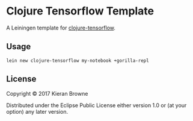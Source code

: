 # Clojure Tensorflow Template

A Leiningen template for [clojure-tensorflow](https://github.com/kieranbrowne/clojure-tensorflow).

## Usage

```
lein new clojure-tensorflow my-notebook +gorilla-repl
```

## License

Copyright © 2017 Kieran Browne

Distributed under the Eclipse Public License either version 1.0 or (at
your option) any later version.
